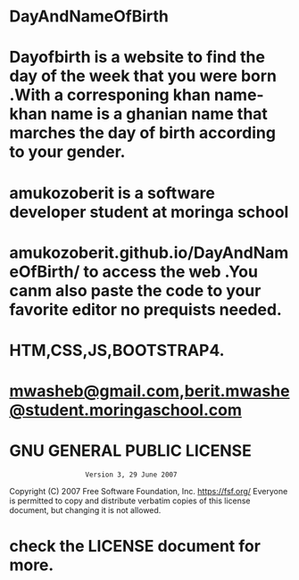# DayAndNameOfBirth
# Dayofbirth is a website to find the day of the week that you were born .With a corresponing khan name-khan name is a ghanian name that marches the day of birth according to your gender.
# amukozoberit is a software developer student at moringa school
# amukozoberit.github.io/DayAndNameOfBirth/ to access the web .You canm also paste the code to your favorite editor no prequists needed.
# HTM,CSS,JS,BOOTSTRAP4.
# mwasheb@gmail.com,berit.mwashe@student.moringaschool.com
#   GNU GENERAL PUBLIC LICENSE
                       Version 3, 29 June 2007

 Copyright (C) 2007 Free Software Foundation, Inc. <https://fsf.org/>
 Everyone is permitted to copy and distribute verbatim copies
 of this license document, but changing it is not allowed.
 # check the LICENSE document for more.
